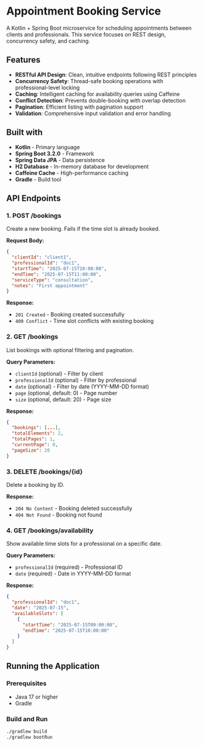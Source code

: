 # Appointment Booking Service

A Kotlin + Spring Boot microservice for scheduling appointments between clients and professionals. This service focuses on REST design, concurrency safety, and caching.

## Features

- **RESTful API Design**: Clean, intuitive endpoints following REST principles
- **Concurrency Safety**: Thread-safe booking operations with professional-level locking
- **Caching**: Intelligent caching for availability queries using Caffeine
- **Conflict Detection**: Prevents double-booking with overlap detection
- **Pagination**: Efficient listing with pagination support
- **Validation**: Comprehensive input validation and error handling

## Built with

- **Kotlin** - Primary language
- **Spring Boot 3.2.0** - Framework
- **Spring Data JPA** - Data persistence
- **H2 Database** - In-memory database for development
- **Caffeine Cache** - High-performance caching
- **Gradle** - Build tool

## API Endpoints

### 1. POST /bookings
Create a new booking. Fails if the time slot is already booked.

**Request Body:**
```json
{
  "clientId": "client1",
  "professionalId": "doc1",
  "startTime": "2025-07-15T10:00:00",
  "endTime": "2025-07-15T11:00:00",
  "serviceType": "consultation",
  "notes": "First appointment"
}
```

**Response:**
- `201 Created` - Booking created successfully
- `409 Conflict` - Time slot conflicts with existing booking

### 2. GET /bookings
List bookings with optional filtering and pagination.

**Query Parameters:**
- `clientId` (optional) - Filter by client
- `professionalId` (optional) - Filter by professional
- `date` (optional) - Filter by date (YYYY-MM-DD format)
- `page` (optional, default: 0) - Page number
- `size` (optional, default: 20) - Page size

**Response:**
```json
{
  "bookings": [...],
  "totalElements": 2,
  "totalPages": 1,
  "currentPage": 0,
  "pageSize": 20
}
```

### 3. DELETE /bookings/{id}
Delete a booking by ID.

**Response:**
- `204 No Content` - Booking deleted successfully
- `404 Not Found` - Booking not found

### 4. GET /bookings/availability
Show available time slots for a professional on a specific date.

**Query Parameters:**
- `professionalId` (required) - Professional ID
- `date` (required) - Date in YYYY-MM-DD format

**Response:**
```json
{
  "professionalId": "doc1",
  "date": "2025-07-15",
  "availableSlots": [
    {
      "startTime": "2025-07-15T09:00:00",
      "endTime": "2025-07-15T10:00:00"
    }
  ]
}
```

## Running the Application

### Prerequisites
- Java 17 or higher
- Gradle

### Build and Run
```bash
./gradlew build
./gradlew bootRun
```



